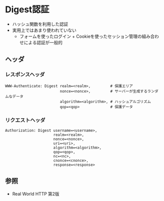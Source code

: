 # Digest認証
- ハッシュ関数を利用した認証
- 実用上ではあまり使われていない
  - フォームを使ったログイン + Cookieを使ったセッション管理の組み合わせによる認証が一般的

## ヘッダ
### レスポンスヘッダ
```
WWW-Authenticate: Digest realm=<realm>,         # 保護エリア
                         nonce=<nonce>,         # サーバーが生成するランダムなデータ
                         algorithm=<algorithm>, # ハッシュアルゴリズム
                         qop=<qop>              # 保護データ
```

### リクエストヘッダ
```
Authorization: Digest username=<username>,
                      realm=<realm>,
                      nonce=<nonce>,
                      uri=<uri>,
                      algorithm=<algorithm>,
                      qop=<qop>,
                      nc=<nc>,
                      cnonce=<cnonce>,
                      response=<response>
```

## 参照
- Real World HTTP 第2版
